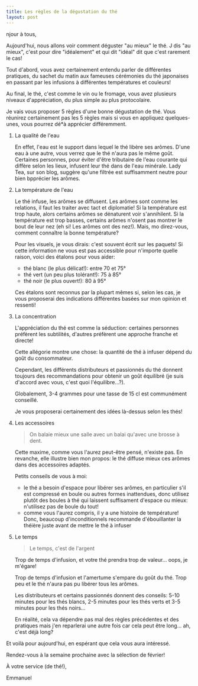 ```yaml
---
title: Les règles de la dégustation du thé
layout: post
---
```


njour à tous,

Aujourd'hui, nous allons voir comment déguster "au mieux" le thé. J dis "au
mieux", c'est pour dire "idéalement" et qui dit "idéal" dit que c'est
rarement le cas!

Tout d'abord, vous avez certainement entendu parler de différentes
pratiques, du sachet du matin aux fameuses cérémonies du thé japonaises en
passant par les infusions à différentes températures et couleurs!

Au final, le thé, c'est comme le vin ou le fromage, vous avez plusieurs
niveaux d'appréciation, du plus simple au plus protocolaire.

Je vais vous proposer 5 règles d'une bonne dégustation de thé. Vous
réunirez certainement pas les 5 règles mais si vous en appliquez
quelques-unes, vous pourrez dé*à apprécier différemment.

1. La qualité de l'eau

   En effet, l'eau est le support dans lequel le thé libère ses arômes.
   D'une eau à une autre, vous verrez que le thé n'aura pas le même goût.
   Certaines personnes, pour éviter d'être tributaire de l'eau courante qui
   diffère selon les lieux, infusent leur thé dans de l'eau minérale. Lady
   Tea, sur son blog, suggère qu'une filtrée est suffisamment neutre pour
   bien bpprécier les arômes.

2. La température de l'eau

   Le thé infuse, les arômes se diffusent. Les arômes sont comme les
   relations, il faut les traiter avec tact et diplomatie! Si la
   température est trop haute, alors certains arômes se dénaturent voir
   s'annihilent. Si la température est trop basses, certains arômes n'osent
   pas montrer le bout de leur nez (eh si! Les arômes ont des nez!). Mais,
   mo direz-vous, comment connaître la bonne température?

   Pour les visuels, je vous dirais: c'est souvent écrit sur les paquets!
   Si cette information ne vous est pas accessible pour n'importe quelle
   raison, voici des étalons pour vous aider:

   - thé blanc (le plus délicat!): entre 70 et 75°
   - thé vert (un peu plus tolérant!): 75 à 85°
   - thé noir (le plus ouvert!): 80 à 95°

   Ces étalons sont reconnus par la plupart mêmes si, selon les cas, je
   vous proposerai des indications différentes basées sur mon opinion et
   ressenti!

3. La concentration

   L'appréciation du thé est comme la séduction: certaines personnes
   préfèrent les subtilités, d'autres préfèrent une approche franche et
   directe!

   Cette allégorie montre une chose: la quantité de thé à infuser dépend du
   goût du consommateur.

   Cependant, les différents distributeurs et passionnés du thé donnent
   toujours des recommandations pour obtenir un goût équilibré (je suis
   d'accord avec vous, c'est quoi l'équilibre...?).

   Globalement, 3-4 grammes pour une tasse de 15 cl est communément
   conseillé.

   Je vous proposerai certainement des idées là-dessus selon les thés!

4. Les accessoires

   > On balaie mieux une salle avec un balai qu'avec une brosse
   > à dent.
   
   Cette maxime, comme vous l'aurez peut-être pensé, n'existe pas. En
   revanche, elle illustre bien mon propos: le thé diffuse mieux ces arômes
   dans des accessoires adaptés.

   Petits conseils de vous à moi:

   - le thé a besoin d'espace pour libérer ses arômes, en particulier s'il
     est compressé en boule ou autres formes inattendues, donc utilisez
     plutôt des boules à thé qui laissent suffisament d'espace ou mieux:
     n'utilisez pas de boule du tout!
   - comme vous l'aurez compris, il y a une histoire de température! Donc,
     beaucoup d'inconditionnels recommande d'ébouillanter la théière juste
     avant de mettre le thé à infuser

5. Le temps

   > Le temps, c'est de l'argent

   Trop de temps d'infusion, et votre thé prendra trop de valeur... oops,
   je m'égare!

   Trop de temps d'infusion et l'amertume s'empare du goût du thé. Trop
   peu et le thé n'aura pas pu libérer tous les arômes.

   Les distributeurs et certains passionnés donnent des conseils: 5-10
   minutes pour les thés blancs, 2-5 minutes pour les thés verts et 3-5
   minutes pour les thés noirs...

   En réalité, cela va dépendre pas mal des règles précédentes et des
   pratiques mais j'en reparlerai une autre fois car cela peut être long...
   ah, c'est déjà long?

Et voilà pour aujourd'hui, en espérant que cela vous aura intéressé.

Rendez-vous à la semaine prochaine avec la sélection de février!

À votre service (de thé!),

Emmanuel
